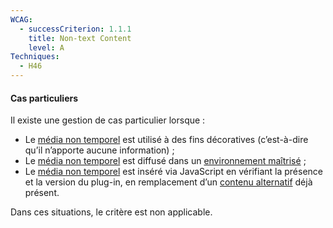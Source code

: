 ```yaml
---
WCAG:
  - successCriterion: 1.1.1
    title: Non-text Content
    level: A
Techniques:
  - H46
---
```


#### Cas particuliers

Il existe une gestion de cas particulier lorsque :

- Le [média non temporel](#media-non-temporel) est utilisé à des fins décoratives (c’est-à-dire qu’il n’apporte aucune information) ;
- Le [média non temporel](#media-non-temporel) est diffusé dans un [environnement maîtrisé](#environnement-maitrise) ;
- Le [média non temporel](#media-non-temporel) est inséré via JavaScript en vérifiant la présence et la version du plug-in, en remplacement d’un [contenu alternatif](#contenu-alternatif) déjà présent.

Dans ces situations, le critère est non applicable.
